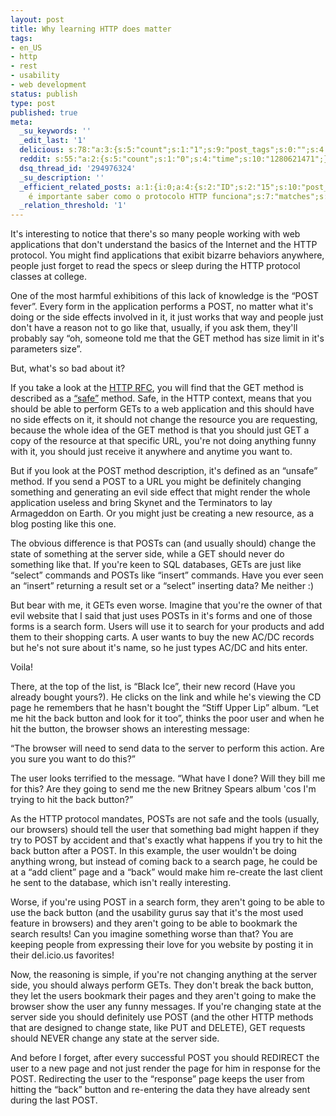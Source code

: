 ```yaml
---
layout: post
title: Why learning HTTP does matter
tags:
- en_US
- http
- rest
- usability
- web development
status: publish
type: post
published: true
meta:
  _su_keywords: ''
  _edit_last: '1'
  delicious: s:78:"a:3:{s:5:"count";s:1:"1";s:9:"post_tags";s:0:"";s:4:"time";s:10:"1280621470";}";
  reddit: s:55:"a:2:{s:5:"count";s:1:"0";s:4:"time";s:10:"1280621471";}";
  dsq_thread_id: '294976324'
  _su_description: ''
  _efficient_related_posts: a:1:{i:0;a:4:{s:2:"ID";s:2:"15";s:10:"post_title";s:57:"Porque
    é importante saber como o protocolo HTTP funciona";s:7:"matches";s:1:"1";s:9:"permalink";s:83:"http://techbot.me/2008/11/porque-e-importante-saber-como-o-protocolo-http-funciona/";}}
  _relation_threshold: '1'
---
```

It's interesting to notice that there's so many people working with web applications that don't understand the basics of the Internet and the HTTP protocol. You might find applications that exibit bizarre behaviors anywhere, people just forget to read the specs or sleep during the HTTP protocol classes at college.

One of the most harmful exhibitions of this lack of knowledge is the “POST fever”. Every form in the application performs a POST, no matter what it's doing or the side effects involved in it, it just works that way and people just don't have a reason not to go like that, usually, if you ask them, they'll probably say “oh, someone told me that the GET method has size limit in it's parameters size”.

But, what's so bad about it?

If you take a look at the [HTTP RFC](http://www.w3.org/Protocols/rfc2616/rfc2616.html), you will find that the GET method is described as a [“safe”](http://www.w3.org/Protocols/rfc2616/rfc2616-sec9.html#sec9.1.1) method. Safe, in the HTTP context, means that you should be able to perform GETs to a web application and this should have no side effects on it, it should not change the resource you are requesting, because the whole idea of the GET method is that you should just GET a copy of the resource at that specific URL, you're not doing anything funny with it, you should just receive it anywhere and anytime you want to.

But if you look at the POST method description, it's defined as an “unsafe” method. If you send a POST to a URL you might be definitely changing something and generating an evil side effect that might render the whole application useless and bring Skynet and the Terminators to lay Armageddon on Earth. Or you might just be creating a new resource, as a blog posting like this one.

The obvious difference is that POSTs can (and usually should) change the state of something at the server side, while a GET should never do something like that. If you're keen to SQL databases, GETs are just like “select” commands and POSTs like “insert” commands. Have you ever seen an “insert” returning a result set or a “select” inserting data? Me neither :)

But bear with me, it GETs even worse. Imagine that you're the owner of that evil website that I said that just uses POSTs in it's forms and one of those forms is a search form. Users will use it to search for your products and add them to their shopping carts. A user wants to buy the new AC/DC records but he's not sure about it's name, so he just types AC/DC and hits enter.

Voila!

There, at the top of the list, is “Black Ice”, their new record (Have you already bought yours?). He clicks on the link and while he's viewing the CD page he remembers that he hasn't bought the “Stiff Upper Lip” album. “Let me hit the back button and look for it too”, thinks the poor user and when he hit the button, the browser shows an interesting message:

“The browser will need to send data to the server to perform this action. Are you sure you want to do this?”

The user looks terrified to the message. “What have I done? Will they bill me for this? Are they going to send me the new Britney Spears album 'cos I'm trying to hit the back button?”

As the HTTP protocol mandates, POSTs are not safe and the tools (usually, our browsers) should tell the user that something bad might happen if they try to POST by accident and that's exactly what happens if you try to hit the back button after a POST. In this example, the user wouldn't be doing anything wrong, but instead of coming back to a search page, he could be at a “add client” page and a “back” would make him re-create the last client he sent to the database, which isn't really interesting.

Worse, if you're using POST in a search form, they aren't going to be able to use the back button (and the usability gurus say that it's the most used feature in browsers) and they aren't going to be able to bookmark the search results! Can you imagine something worse than that? You are keeping people from expressing their love for you website by posting it in their del.icio.us favorites!

Now, the reasoning is simple, if you're not changing anything at the server side, you should always perform GETs. They don't break the back button, they let the users bookmark their pages and they aren't going to make the browser show the user any funny messages. If you're changing state at the server side you should definitely use POST (and the other HTTP methods that are designed to change state, like PUT and DELETE), GET requests should NEVER change any state at the server side.

And before I forget, after every successful POST you should REDIRECT the user to a new page and not just render the page for him in response for the POST. Redirecting the user to the “response” page keeps the user from hitting the “back” button and re-entering the data they have already sent during the last POST.
